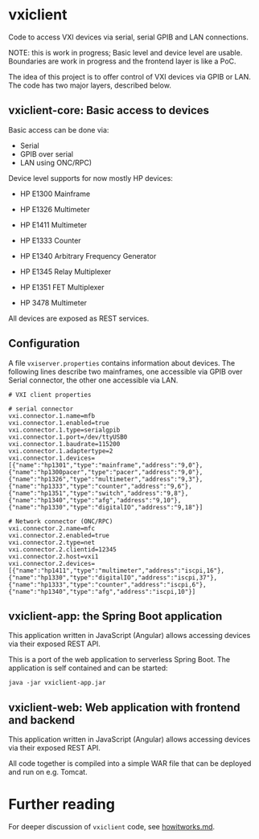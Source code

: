 # vxiclient
Code to access VXI devices via serial, serial GPIB and LAN connections.

NOTE: this is work in progress; Basic level and device level are usable. 
Boundaries are work in progress and the frontend layer is like a PoC. 

The idea of this project is to offer control of VXI devices via GPIB or LAN. 
The code has two major layers, described below.

## vxiclient-core: Basic access to devices 

Basic access can be done via:
* Serial
* GPIB over serial
* LAN using ONC/RPC)

Device level supports for now mostly HP devices:
* HP E1300 Mainframe
* HP E1326 Multimeter 
* HP E1411 Multimeter 
* HP E1333 Counter
* HP E1340 Arbitrary Frequency Generator
* HP E1345 Relay Multiplexer
* HP E1351 FET Multiplexer

* HP 3478 Multimeter

All devices are exposed as REST services.

## Configuration
A file ```vxiserver.properties``` contains information about devices. The following lines 
describe two mainframes, one accessible via GPIB over Serial connector, the other one 
accessible via LAN.

```
# VXI client properties

# serial connector
vxi.connector.1.name=mfb
vxi.connector.1.enabled=true
vxi.connector.1.type=serialgpib
vxi.connector.1.port=/dev/ttyUSB0
vxi.connector.1.baudrate=115200
vxi.connector.1.adaptertype=2
vxi.connector.1.devices=[{"name":"hp1301","type":"mainframe","address":"9,0"},{"name":"hp1300pacer","type":"pacer","address":"9,0"},{"name":"hp1326","type":"multimeter","address":"9,3"},{"name":"hp1333","type":"counter","address":"9,6"},{"name":"hp1351","type":"switch","address":"9,8"},{"name":"hp1340","type":"afg","address":"9,10"},{"name":"hp1330","type":"digitalIO","address":"9,18"}]

# Network connector (ONC/RPC)
vxi.connector.2.name=mfc
vxi.connector.2.enabled=true
vxi.connector.2.type=net
vxi.connector.2.clientid=12345
vxi.connector.2.host=vxi1
vxi.connector.2.devices=[{"name":"hp1411","type":"multimeter","address":"iscpi,16"},{"name":"hp1330","type":"digitalIO","address":"iscpi,37"},{"name":"hp1333","type":"counter","address":"iscpi,6"},{"name":"hp1340","type":"afg","address":"iscpi,10"}]

```

## vxiclient-app: the Spring Boot application
This application written in JavaScript (Angular) allows accessing devices 
via their exposed REST API.

This is a port of the web application to serverless Spring Boot.
The application is self contained and can be started:

```$xslt
java -jar vxiclient-app.jar
```
## vxiclient-web: Web application with frontend and backend
This application written in JavaScript (Angular) allows accessing devices 
via their exposed REST API.

All code together is compiled into a simple WAR file that can be deployed 
and run on e.g. Tomcat.

# Further reading
For deeper discussion of `vxiclient` code, see [howitworks.md](howitworks.md).